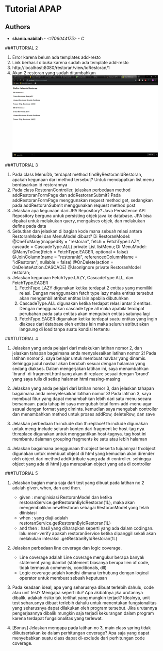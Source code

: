 # Tutorial APAP
## Authors
* **shania.nabilah** - *<1706044175>* - *C* <br>

###TUTORIAL 2
1. Error karena belum ada templates add-resto
2. Link berhasil dibuka karena sudah ada template add-resto
3. http://localhost:8080/restoran/view/idRestoran/1
4. Akan 2 restoran yang sudah ditambahkan
![Bukti](bukti.png)

###TUTORIAL 3
1. Pada class MenuDb, terdapat method findByRestoranIdRestoran, apakah kegunaan dari
   method tersebut?
   Untuk mendapatkan list menu berdasarkan id restorannya
2. Pada class RestoranController, jelaskan perbedaan method addRestoranFormPage dan
   addRestoranSubmit?
   Pada addRestoranFormPage menggunakan request method get, sedangkan pada addRestoranSubmit menggunakan request method post
3. Jelaskan apa kegunaan dari JPA Repository?
   Java Persistence API Repository berguna untuk persisting objek java ke database. JPA bisa dipakai untuk melakukan query, mengakses objek, dan melakukan define pada data
4. Sebutkan dan jelaskan di bagian kode mana sebuah relasi antara RestoranModel dan
   MenuModel dibuat?
   Di RestoranModel:
   @OneToMany(mappedBy = "restoran", fetch = FetchType.LAZY, cascade = CascadeType.ALL)
       private List<MenuModel> listMenu;
   Di MenuModel:
   @ManyToOne(fetch = FetchType.EAGER, optional = false)
       @JoinColumn(name = "restoranId", referencedColumnName = "idRestoran", nullable = false)
       @OnDelete(action = OnDeleteAction.CASCADE)
       @JsonIgnore
       private RestoranModel restoran;
5. Jelaskan kegunaan FetchType.LAZY, CascadeType.ALL, dan FetchType.EAGER
    1. FetchType.LAZY digunakan ketika terdapat 2 entitas yang memiliki relasi. Dengan menggunakan fetch type lazy maka entitas tersebut akan mengambil atribut entitas lain apabila dibutuhkan
    2. CascadeType.ALL digunakan ketika terdapat relasi antar 2 entitas. Dengan menggunakan cascade type all maka apabila terdapat perubahan pada satu entitas akan mengubah entitas satunya lagi
    3. FetchType.EAGER digunakan ketika terdapat suatu entitas yang ingin diakses dari database oleh entitas lain maka seluruh atribut akan langsung di load tanpa suatu kondisi tertentu
   
###TUTORIAL 4
1. Jelaskan yang anda pelajari dari melakukan latihan nomor 2, dan jelaskan tahapan bagaimana
   anda menyelesaikan latihan nomor 2!
   Pada latihan nomor 2, saya belajar untuk membuat navbar yang dinamis. Sehingga judul navbar akan berubah sesuai dengan halaman yang sedang diakses. Dalam mengerjakan latihan ini, saya menambahkan
   'brand' di fragment.html yang akan di replace sesuai dengan 'brand' yang saya tulis di setiap halaman html masing-masing
   
2. Jelaskan yang anda pelajari dari latihan nomor 3, dan jelaskan tahapan bagaimana anda
   menyelesaikan latihan nomor 3!
   Pada latihan 3, saya membuat fitur yang dapat menambahkan lebih dari satu menu secara bersamaan. pada tahap ini saya mengubah total form-add-menu agar sesuai dengan format yang diminta.
   kemudian saya mengubah controller dan menambahkan method untuk proses addRow, deleteRow, dan save
  
3. Jelaskan perbedaan th:include dan th:replace!
    th:include digunakan untuk meng-include seluruh konten dari fragment ke host-tag nya. th:replace digunakan untuk menggantikan host-tagnya. tag host ini membantu dalaman grouping fragments ke satu atau lebih halaman
    
4. Jelaskan bagaimana penggunaan th:object beserta tujuannya!
    th:object digunakan untuk membuat object di html yang kemudian akan dirender oleh object dari method addAttribute yang ada di controller. sehingga object
    yang ada di html juga merupakan object yang ada di controller
    
###TUTORIAL 5
1. Jelaskan bagian mana saja dari test yang dibuat pada latihan no 2 adalah given, when, dan and
   then.
   - given : menginisiasi RestoranModel dan ketika restoranService.getRestoranByIdRestoran(1L), 
             maka akan mengembalikan newRestoran sebagai RestoranModel yang telah diinisiasi
   - when : yang diuji adalah restoranService.getRestoranByIdRestoran(1L)
   - and then : hasil yang diharapkan seperti yang ada dalam codingan. lalu mem-verify
                apakah restoranService ketika dipanggil sekali akan melakukan interaksi .getRestranByIdRestoran(1L)
   
2. Jelaskan perbedaan line coverage dan logic coverage.
    - Line coverage adalah Line coverage mengukur berapa banyak statement yang diambil (statement biasanya berupa lien of code, tidak termasuk comments, conditionals, dll)
    - Logic coverage adalah kondisi dimana terhubung dengan logical operator untuk membuat sebuah keputusan
    
3. Pada keadaan ideal, apa yang seharusnya dibuat terlebih dahulu, code atau unit test? Mengapa
   seperti itu? Apa akibatnya jika urutannya dibalik, adakah risiko tak terlihat yang mungkin
   terjadi?
   Idealnya, unit test seharusnya dibuat terlebih dahulu untuk menentukan fungsionalitas yang seharusnya dapat dilakukan oleh program tersebut.
   Jika urutannya pengerjaannya dibalik mungkin saja terjadi kekurangan dalam program karena terdapat fungsionalitas yang terlewat.
   
4. [Bonus] Jelaskan mengapa pada latihan no 3, main class spring tidak diikutsertakan ke dalam
   perhitungan coverage? Apa saja yang dapat menyebabkan suatu class dapat di-exclude dari
   perhitungan code coverage.
    

